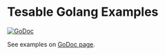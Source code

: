 # Tesable Golang Examples
[![GoDoc](https://godoc.org/github.com/FiloSottile/gvt?status.svg)](https://godoc.org/github.com/mycodesmells/golang-examples/misc/examples?status.svg)

See examples on [GoDoc page](https://godoc.org/github.com/mycodesmells/golang-examples/misc/examples).